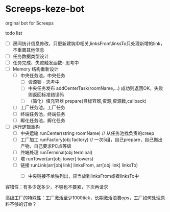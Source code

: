 # Screeps-keze-bot
orginal bot for Screeps 

todo list
- [ ] 房间统计信息修改，只更新建筑ID相关,linksFrom\linksTo只处理新增的link，不重置其他信息
- [ ] 任务数据类型设计
- [ ] 任务完成、失败触发函数- 思考中
- [ ] Memory 结构重新设计
  - [ ] 中央任务池，中央任务
    - [ ] 资源锁 - 思考中
    - [ ] 中央任务发布 addCenterTask(roomName,...) 成功则返回OK，失败则返回标准错误码
    - [ ] （简化）填充容器 prepare(目标容器,资源,资源数,callback)
  - [ ] 工厂任务池，工厂任务
  - [ ] 终端任务池，终端任务
  - [ ] 孵化任务池，孵化任务
- [ ] 运行逻辑重构
  - [ ] 中央运输 runCenter(string roomName) // 从任务池找负责的creep
  - [ ] 工厂加工 runFactory(obj factory) // 一次5组，自己prepare，自己搬出产物，自己要求PC点等级
  - [ ] 终端处理 runTerminal(obj terminal)
  - [ ] 塔 runTower(arr[obj tower] towers) 
  - [ ] 链接 runLink(arr[obj link] linksFrom, arr[obj link] linksTo)
    - [ ] 中央链接不单独列出，应当放到linksFrom或者linksTo中


容错性：有多少送多少，不够也不要紧，下次再请求


高级工厂的特殊性：工厂激活至少1000tick，长期激活浪费ops，工厂如何处理原料不够的订单？
